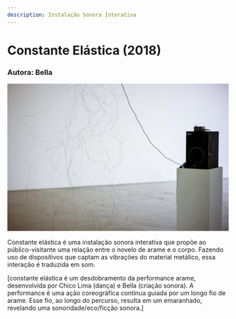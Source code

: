 ```yaml
---
description: Instalação Sonora Interativa
---
```


# Constante Elástica \(2018\)

### Autora: Bella

![](../../../../.gitbook/assets/constante_elastica.jpg)

Constante elástica é uma instalação sonora interativa que propõe ao público-visitante uma relação entre o novelo de arame e o corpo. Fazendo uso de dispositivos que captam as vibrações do material metálico, essa interação é traduzida em som.

\[constante elástica é um desdobramento da performance arame, desenvolvida por Chico Lima \(dança\) e Bella \(criação sonora\). A performance é uma ação coreográfica contínua guiada por um longo fio de arame. Esse fio, ao longo do percurso, resulta em um emaranhado, revelando uma sonoridade/eco/ficção sonora.\]

